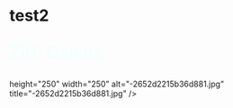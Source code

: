 # test2
<html>
<body>
</body>
<style>
body {
    background-image: url('https://img2.baidu.com/it/u=562979666,788086360&fm=253&fmt=auto&app=138&f=JPEG?w=960&h=350');
        background-size:cover;
    }
    </style>
<title>ZIUI Games</title>
<p style="font-size:30px;color:azure;">ZIUI Games </p>
height="250"
width="250"
alt="-2652d2215b36d881.jpg" 
title="-2652d2215b36d881.jpg" />
</html>
